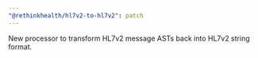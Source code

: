 ```yaml
---
"@rethinkhealth/hl7v2-to-hl7v2": patch
---
```


New processor to transform HL7v2 message ASTs back into HL7v2 string format.
